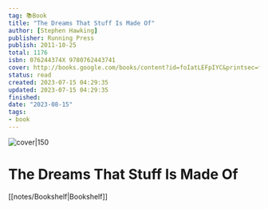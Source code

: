 ```yaml
---
tag: 📚Book
title: "The Dreams That Stuff Is Made Of"
author: [Stephen Hawking]
publisher: Running Press
publish: 2011-10-25
total: 1176
isbn: 076244374X 9780762443741
cover: http://books.google.com/books/content?id=foIatLEFpIYC&printsec=frontcover&img=1&zoom=1&edge=curl&source=gbs_api
status: read
created: 2023-07-15 04:29:35
updated: 2023-07-15 04:29:35
finished: 
date: "2023-08-15"
tags:
- book
---
```


![cover|150](http://books.google.com/books/content?id=foIatLEFpIYC&printsec=frontcover&img=1&zoom=1&edge=curl&source=gbs_api)

# The Dreams That Stuff Is Made Of
[[notes/Bookshelf|Bookshelf]]